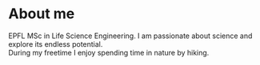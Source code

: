 # About me

EPFL MSc in Life Science Engineering. I am passionate about science and explore its endless potential. <br>
During my freetime I enjoy spending time in nature by hiking. 

